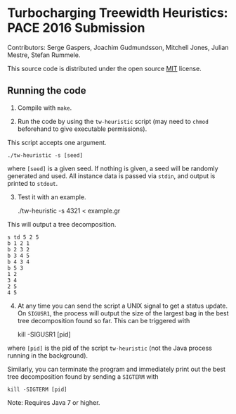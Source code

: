 # Turbocharging Treewidth Heuristics: PACE 2016 Submission

Contributors: Serge Gaspers, Joachim Gudmundsson, Mitchell Jones, Julian Mestre, Stefan Rummele.

This source code is distributed under the open source [MIT](https://opensource.org/licenses/MIT) license.

## Running the code

1) Compile with `make`.

2) Run the code by using the `tw-heuristic` script (may need to `chmod` beforehand to give executable permissions).

This script accepts one argument.

    ./tw-heuristic -s [seed]

where `[seed]` is a given seed. If nothing is given, a seed will be randomly generated and used. All instance data is passed via `stdin`, and output is printed to `stdout`.

3) Test it with an example.

    ./tw-heuristic -s 4321 < example.gr

This will output a tree decomposition.

    s td 5 2 5
    b 1 2 1
    b 2 3 2
    b 3 4 5
    b 4 3 4
    b 5 3
    1 2
    3 4
    2 5
    4 5

4) At any time you can send the script a UNIX signal to get a status update. On `SIGUSR1`, the process will output the size of the largest bag in the best tree decomposition found so far. This can be triggered with

    kill -SIGUSR1 [pid]

where `[pid]` is the pid of the script `tw-heuristic` (not the Java process running in the background).

Similarly, you can terminate the program and immediately print out the best tree decomposition found by sending a `SIGTERM` with

    kill -SIGTERM [pid]

Note: Requires Java 7 or higher.
